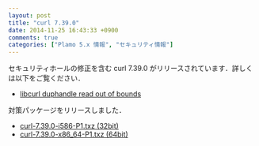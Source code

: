 ```yaml
---
layout: post
title: "curl 7.39.0"
date: 2014-11-25 16:43:33 +0900
comments: true
categories: ["Plamo 5.x 情報", "セキュリティ情報"]
---
```

セキュリティホールの修正を含む curl 7.39.0 がリリースされています．詳しくは以下をご覧ください．

* [libcurl duphandle read out of bounds](http://curl.haxx.se/docs/adv_20141105.html)

対策パッケージをリリースしました．

* [curl-7.39.0-i586-P1.txz (32bit)](ftp://plamo.linet.gr.jp/pub/Plamo-5.x/x86/plamo/01_minimum/network.txz/curl-7.39.0-i586-P1.txz)
* [curl-7.39.0-x86_64-P1.txz (64bit)](ftp://plamo.linet.gr.jp/pub/Plamo-5.x/x86_64/plamo/01_minimum/network.txz/curl-7.39.0-x86_64-P1.txz)
